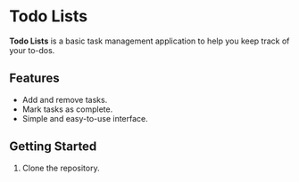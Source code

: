 # Todo Lists

**Todo Lists** is a basic task management application to help you keep track of your to-dos.

## Features

- Add and remove tasks.
- Mark tasks as complete.
- Simple and easy-to-use interface.

## Getting Started

1. Clone the repository.
